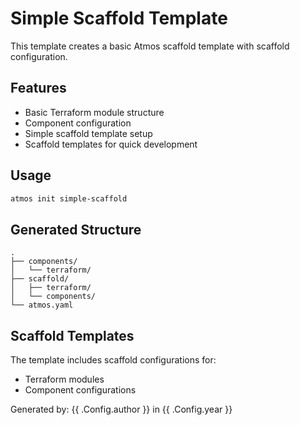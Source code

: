 # Simple Scaffold Template

This template creates a basic Atmos scaffold template with scaffold configuration.

## Features

- Basic Terraform module structure
- Component configuration
- Simple scaffold template setup
- Scaffold templates for quick development

## Usage

```bash
atmos init simple-scaffold
```

## Generated Structure

```
.
├── components/
│   └── terraform/
├── scaffold/
│   ├── terraform/
│   └── components/
└── atmos.yaml
```

## Scaffold Templates

The template includes scaffold configurations for:
- Terraform modules
- Component configurations

Generated by: {{ .Config.author }} in {{ .Config.year }}
